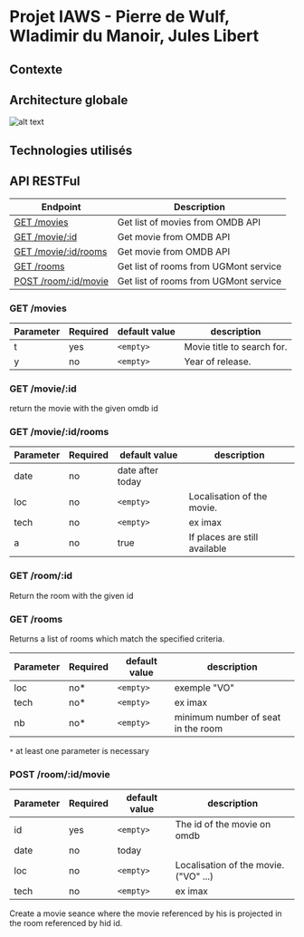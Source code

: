 # Projet IAWS - Pierre de Wulf, Wladimir du Manoir, Jules Libert
## Contexte
## Architecture globale

![alt text](https://github.com/DCLL-MDL/IAWS-JlibPdewWdum-ProjetWS/blob/master/iaws.png)

## Technologies utilisés
## API RESTFul
| Endpoint | Description | 
| ---- | ----------------- | 
| [GET /movies](#get-movies) | Get list of movies from OMDB API |
| [GET /movie/:id](#get-movieid) | Get movie from OMDB API | 
| [GET /movie/:id/rooms](#get-movieidrooms) | Get movie from OMDB API | 
| [GET /rooms](#get-rooms) | Get list of rooms from UGMont service | 
| [POST /room/:id/movie](#post-roomidmovie) | Get list of rooms from UGMont service | 

### GET /movies


| Parameter | Required | default value | description |
| --------- | -------- | ------------- | ----------- |
| t         | yes      | ``<empty>``   | Movie title to search for.|
| y         | no       | ``<empty>``   | Year of release. |


### GET /movie/:id

return the movie with the given omdb id

### GET /movie/:id/rooms

| Parameter | Required | default value | description                      |
| --------- | -------- | ------------- | ----------                       |
| date      | no       | date after today  |                              |
| loc       | no       | ``<empty>``   | Localisation of the movie.       |
| tech      | no       | ``<empty>``   | ex imax                          |
| a         | no       |  true         | If places are still available    |

### GET /room/:id 

Return the room with the given id

### GET /rooms

 Returns a list of rooms which match the specified criteria.

| Parameter | Required | default value | description                      |
| --------- | -------- | ------------- | ----------                       |
| loc       | no*      | ``<empty>``   | exemple "VO"                     |
| tech      | no*      | ``<empty>``   | ex imax                          |
| nb        | no*      | ``<empty>``   | minimum number of seat in the room |

``*`` at least one parameter is necessary


### POST /room/:id/movie
| Parameter | Required | default value | description |
| --------- | -------- | ------------- | ----------  |
| id        | yes      | ``<empty>``   | The id of the movie on omdb |
| date      | no       | today         |             |
| loc       | no       | ``<empty>``   | Localisation of the movie. ("VO" ...)|
| tech      | no       | ``<empty>``   | ex imax     |

Create a movie seance where the movie referenced by his is projected in the room referenced by hid id.
